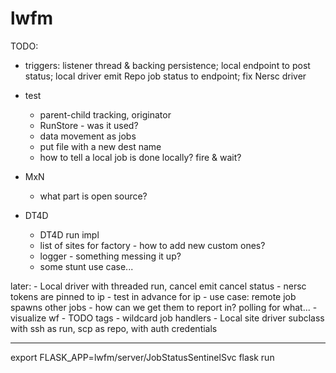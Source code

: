 # lwfm


TODO:

- triggers: listener thread & backing persistence; local endpoint to post status; local driver emit Repo job status to endpoint; fix
  Nersc driver


+ test
    - parent-child tracking, originator
    - RunStore - was it used?
    - data movement as jobs
    - put file with a new dest name
    - how to tell a local job is done locally?  fire & wait?


+ MxN
    - what part is open source?


+ DT4D
    - DT4D run impl
    - list of sites for factory - how to add new custom ones?
    - logger - something messing it up?
    - some stunt use case...


later:
    - Local driver with threaded run, cancel emit cancel status
    - nersc tokens are pinned to ip - test in advance for ip
    - use case: remote job spawns other jobs - how can we get them to report in?  polling for what...
    - visualize wf
    - TODO tags
    - wildcard job handlers
    - Local site driver subclass with ssh as run, scp as repo, with auth credentials


************************************************************************************************************************************

export FLASK_APP=lwfm/server/JobStatusSentinelSvc
flask run
